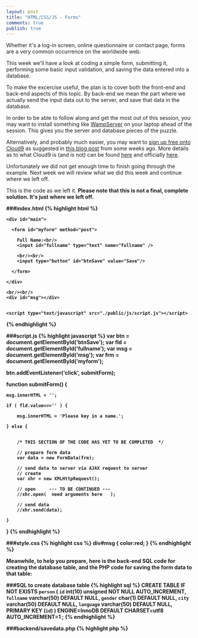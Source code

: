 ```yaml
---
layout: post
title: "HTML/CSS/JS - Forms"
comments: true
publish: true
---
```


Whether it's a log-in screen, online questionnaire or contact page, forms are a very common occurrence on the worldwide web.

This week we'll have a look at coding a simple form, submitting it, performing some basic input validation, and saving the data entered into a database.  

To make the excercise useful, the plan is to cover both the front-end and back-end aspects of this topic. By back-end we mean the part where we actually send the input data out to the server, and save that data in the database. 

In order to be able to follow along and get the most out of this session, you may want to install something like [WampServer](http://www.wampserver.com/en/) on your laptop ahead of the session. This gives you the server and database pieces of the puzzle.

Alternatively, and probably much easier, you may want to [sign up free onto Cloud9](https://c9.io/web/sign-up/free) as suggested in [this blog post](http://mississaugacoding.github.io/2015/10/06/html-css-js-review/) from some weeks ago. More details as to what Cloud9 is (and is not) can be found [here](http://mississaugacoding.github.io/2015/10/13/html-css-js-more-review/) and officially [here](https://docs.c9.io/docs/).

Unfortunately we did not get enough time to finish going through the example. Next week we will review what we did this week and continue where we left off.

This is the code as we left it. <strong>Please note that this is not a final, complete solution. It's just where we left off.<strong>

###index.html
{% highlight html %}
<!doctype html>
<html>
  <head>
    <title>Forms</title>
    <link rel="stylesheet" href="./public/css/style.css" type="text/css" />
  </head>
  <body>
    
    <div id="main">
      
      <form id="myform" method="post">
        
        Full Name:<br/>
        <input id="fullname" type="text" name="fullname" />
        
        <br/><br/>
        <input type="button" id="btnSave" value="Save"/>
        
      </form>
      
    </div>
    
    <br/><br/>
    <div id="msg"></div>
    
    
    <script type="text/javascript" src="./public/js/script.js"></script>
  </body>
</html>
{% endhighlight %}

###script.js 
{% highlight javascript %}
var btn = document.getElementById('btnSave');
var fld = document.getElementById('fullname');
var msg = document.getElementById('msg');
var frm = document.getElementById('myform');

btn.addEventListener('click', submitForm);

function submitForm() {
    
    msg.innerHTML = '';  
    
    if ( fld.value==='' ) {
        
        msg.innerHTML = 'Please key in a name.';
        
    } else {
        
        
        /* THIS SECTION OF THE CODE HAS YET TO BE COMPLETED  */
        
        // prepare form data
        var data = new FormData(frm);
        
        // send data to server via AJAX request to server
        // create
        var xhr = new XMLHttpRequest();
        
        // open     --- TO BE CONTINUED ---
        //xhr.open(  need arguments here   );
        
        // send data
        //xhr.send(data);
        
    }
    
}
{% endhighlight %}

###style.css
{% highlight css %}
div#msg {
    color:red;
}
{% endhighlight %}


Meanwhile, to help you prepare, here is the back-end SQL code for creating the database table, and the PHP code for saving the form data to that table:

###SQL to create database table
{% highlight sql %}
CREATE TABLE IF NOT EXISTS `person` (
  `id` int(10) unsigned NOT NULL AUTO_INCREMENT,
  `fullname` varchar(50) DEFAULT NULL,
  `gender` char(1) DEFAULT NULL,
  `city` varchar(50) DEFAULT NULL,
  `language` varchar(50) DEFAULT NULL,
  PRIMARY KEY (`id`)
) ENGINE=InnoDB DEFAULT CHARSET=utf8 AUTO_INCREMENT=1 ;
{% endhighlight %}


###backend/savedata.php
{% highlight php %}
<?php

// fetch POSTed data
// possibly fetch other fields here
$name = filter_input(INPUT_POST, 'fullname');

// connect to the database
// ** replace connection parms according to your set-up **
$dbConn = mysqli_connect("127.0.0.1", "user", "pass", "dbname", 3306);

// prepare insert sql statement 
// possibly add other fields to insert and bind
$sqlInsert = "INSERT INTO `person` (`name`) VALUES (?)";
$stmt = mysqli_prepare($dbConn, $sqlInsert);
mysqli_stmt_bind_param($stmt, 's', $name);

// execute the insert sql statement 
mysqli_stmt_execute($stmt);

// close statement and connection 
mysqli_stmt_close($stmt);
mysqli_close($dbConn);

exit();
{% endhighlight%}



##References &amp; Resources

- [HTML form Tag](http://www.w3schools.com/tags/tag_form.asp)
- [Form method attribute: post vs. get](http://www.w3schools.com/tags/att_form_method.asp)
- [HTML input Tag](http://www.w3schools.com/tags/tag_input.asp)
- [What's AJAX?](https://developer.mozilla.org/en-US/docs/AJAX/Getting_Started)
- [AJAX Tutorial](http://www.w3schools.com/ajax/default.asp)
- [FormData](https://developer.mozilla.org/en-US/docs/Web/API/FormData/FormData)
- [XMLHttpRequest](https://developer.mozilla.org/en-US/docs/Web/API/XMLHttpRequest)



